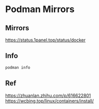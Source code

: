 # Podman Mirrors

## Mirrors

https://status.1panel.top/status/docker

## Info

```bash
podman info
```

## Ref

https://zhuanlan.zhihu.com/p/616622801
https://wcbing.top/linux/containers/install/
